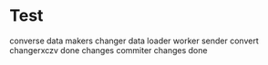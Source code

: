 # Test
converse
data
makers
changer
data
loader
worker
sender
convert
changerxczv
done
changes
commiter
changes
done
